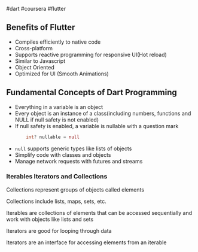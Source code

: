 #dart #coursera #flutter 

## Benefits of Flutter
- Compiles efficiently to native code
- Cross-platform
- Supports reactive programming for responsive UI(Hot reload)
- Similar to Javascript
- Object Oriented
- Optimized for UI (Smooth Animations)

## Fundamental Concepts of Dart Programming
- Everything in a variable is an object
- Every object is an instance of a class(including numbers, functions and NULL if null safety is not enabled)
- If null safety is enabled, a variable is nullable with a question mark
	```dart
		int? nullable = null 
	```
- `null` supports generic types like lists of objects
- Simplify code with classes and objects
- Manage network requests with futures and streams

### Iterables Iterators and Collections

Collections represent groups of objects called elements

Collections include lists, maps, sets, etc.

Iterables are collections of elements that can be accessed sequentially and work with objects like lists and sets

Iterators are good for looping through data

Iterators are an interface for accessing elements from an iterable
